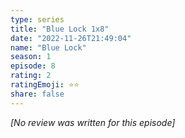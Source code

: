 ```yaml
---
type: series
title: "Blue Lock 1x8"
date: "2022-11-26T21:49:04"
name: "Blue Lock"
season: 1
episode: 8
rating: 2
ratingEmoji: ⭐️⭐️
share: false
---
```


*[No review was written for this episode]*
